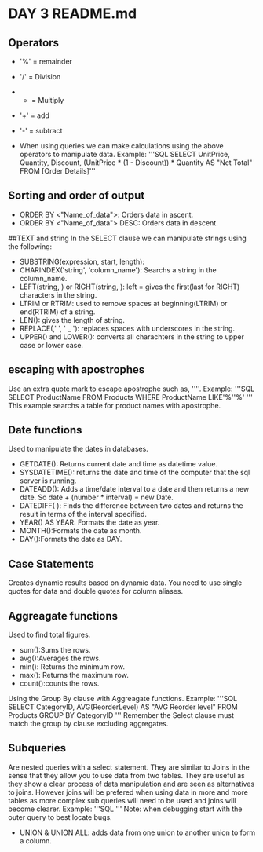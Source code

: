 # DAY 3 README.md

## Operators
- '%' = remainder
- '/' = Division
- * = Multiply
- '+' = add
- '-' = subtract

- When using queries we can make calculations using the above operators to manipulate data. Example:
'''SQL SELECT UnitPrice, Quantity, Discount, (UnitPrice * (1 - Discount)) * Quantity AS "Net Total" FROM [Order Details]'''


## Sorting and order of output

- ORDER BY <"Name_of_data">: Orders data in ascent.
- ORDER BY <"Name_of_data"> DESC: Orders data in descent.


##TEXT and string
In the SELECT clause we can manipulate strings using the following:

- SUBSTRING(expression, start, length):
- CHARINDEX('string', 'column_name'): Searchs a string in the column_name.
- LEFT(string, <number>) or RIGHT(string, <number>): left = gives the first(last for RIGHT) <number> characters in the string.
- LTRIM or RTRIM: used to remove spaces at beginning(LTRIM) or end(RTRIM) of a string.
- LEN(<string>): gives the length of string.
- REPLACE(<string>,' ', ' _ '): replaces spaces with underscores in the string.
- UPPER(<string>) and LOWER(<string>): converts all charachters in the string to upper case or lower case.

## escaping with apostrophes
Use an extra quote mark to escape apostrophe such as, ''''. Example:
'''SQL SELECT ProductName FROM Products WHERE ProductName LIKE'%''%'
'''
This example searchs a table for product names with apostrophe.

## Date functions
Used to manipulate the dates in databases.

- GETDATE(): Returns current date and time as datetime value.
- SYSDATETIME(): returns the date and time of the computer that the sql server is running.
- DATEADD(<interval><number><date>): Adds a time/date interval to a date and then returns a new date. So date + (number * interval) = new Date.
- DATEDIFF(<interval> <date1> <date2>): Finds the difference between two dates and returns the result in terms of the interval specified.
- YEAR(<date>) AS YEAR: Formats the date as year.
- MONTH(<date>):Formats the date as month.
- DAY(<date>):Formats the date as DAY.

## Case Statements
Creates dynamic results based on dynamic data. You need to use single quotes for data and double quotes for column aliases.

## Aggreagate functions
Used to find total figures.
- sum(<Column Name>):Sums the rows.
- avg(<Column Name>):Averages the rows.
- min(<Column Name>): Returns the minimum row.
- max(<Column Name>): Returns the maximum row.
- count(<Column Name>):counts the rows.

Using the Group By clause with Aggreagate functions. Example:
'''SQL
SELECT CategoryID, AVG(ReorderLevel) AS "AVG Reorder level"
FROM Products
GROUP BY CategoryID
'''
Remember the Select clause must match the group by clause excluding aggregates.

## Subqueries
Are nested queries with a select statement. They are similar to Joins in the sense that they allow you to use data from two tables. They are useful as they show a clear process of data manipulation and are seen as alternatives to joins. However joins will be prefered when using data in more and more tables as more complex sub queries will need to be used and joins will become clearer. Example:
'''SQL
'''
Note: when debugging start with the outer query to best locate bugs.

- UNION & UNION ALL: adds data from one union to another union to form a column.
